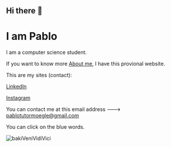 ## Hi there 👋

# I am Pablo

I am a computer science student.

If you want to know more [About me](https://pablotutormoegle.github.io/aboutMe), I have this provional website.

This are my sites (contact):

[LinkedIn](https://www.linkedin.com/in/pablo-tutor-moegle/)

[Instagram](https://www.instagram.com/pablo_dev_tutor/)

You can contact me at this email address ---> pablotutormoegle@gmail.com

You can click on the blue words.


![bakiVeniVidiVici](https://github.com/user-attachments/assets/e2baa687-b6eb-4817-b8db-55af5f2b4aac)
